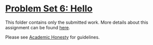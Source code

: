 # [Problem Set 6: Hello](https://cs50.harvard.edu/x/2022/psets/6/hello/)

This folder contains only the submitted work. More details about this assignment can be found [here](https://cs50.harvard.edu/x/2022/psets/6/hello/).

Please see [Academic Honesty](https://cs50.harvard.edu/x/2022/honesty/) for guidelines.
